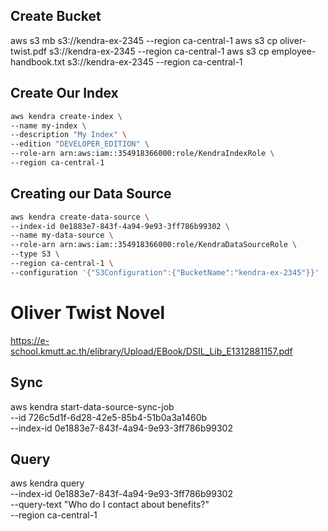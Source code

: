 ## Create Bucket

aws s3 mb s3://kendra-ex-2345 --region ca-central-1
aws s3 cp oliver-twist.pdf s3://kendra-ex-2345 --region ca-central-1
aws s3 cp employee-handbook.txt s3://kendra-ex-2345 --region ca-central-1

## Create Our Index

```sh
aws kendra create-index \
--name my-index \
--description "My Index" \
--edition "DEVELOPER_EDITION" \
--role-arn arn:aws:iam::354918366000:role/KendraIndexRole \
--region ca-central-1
```

## Creating our Data Source

```sh
aws kendra create-data-source \
--index-id 0e1883e7-843f-4a94-9e93-3ff786b99302 \
--name my-data-source \
--role-arn arn:aws:iam::354918366000:role/KendraDataSourceRole \
--type S3 \
--region ca-central-1 \
--configuration '{"S3Configuration":{"BucketName":"kendra-ex-2345"}}'
```

# Oliver Twist Novel

https://e-school.kmutt.ac.th/elibrary/Upload/EBook/DSIL_Lib_E1312881157.pdf


## Sync

aws kendra start-data-source-sync-job \
--id 726c5d1f-6d28-42e5-85b4-51b0a3a1460b \
--index-id 0e1883e7-843f-4a94-9e93-3ff786b99302

## Query

aws kendra query \
--index-id 0e1883e7-843f-4a94-9e93-3ff786b99302 \
--query-text "Who do I contact about benefits?" \
--region ca-central-1
 